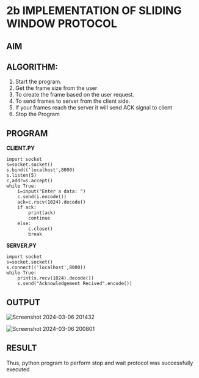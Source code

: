 # 2b IMPLEMENTATION OF SLIDING WINDOW PROTOCOL
## AIM
## ALGORITHM:
1. Start the program.
2. Get the frame size from the user
3. To create the frame based on the user request.
4. To send frames to server from the client side.
5. If your frames reach the server it will send ACK signal to client
6. Stop the Program
## PROGRAM

**CLIENT.PY**
```
import socket 
s=socket.socket() 
s.bind(('localhost',8000)
s.listen(5) 
c,addr=s.accept() 
while True: 
    i=input("Enter a data: ") 
    c.send(i.encode()) 
    ack=c.recv(1024).decode() 
    if ack: 
        print(ack) 
        continue 
    else: 
        c.close() 
        break
```
**SERVER.PY**
```
import socket 
s=socket.socket() 
s.connect(('localhost',8000)) 
while True: 
    print(s.recv(1024).decode()) 
    s.send("Acknowledgement Recived".encode())

```
## OUTPUT

![Screenshot 2024-03-06 201432](https://github.com/Roopsagar23001830/2b_SLIDING_WINDOW_PROTOCOL/assets/145972515/d9a92eee-e508-491a-912c-fdd1f87f182b)

![Screenshot 2024-03-06 200801](https://github.com/Roopsagar23001830/2b_SLIDING_WINDOW_PROTOCOL/assets/145972515/687d5a75-d8d2-4c90-88b6-5ac5386c8feb)



## RESULT
Thus, python program to perform stop and wait protocol was successfully executed
